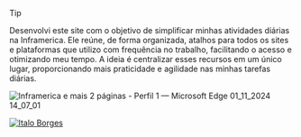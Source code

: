 > [!TIP]
> Desenvolvi este site com o objetivo de simplificar minhas atividades diárias na Inframerica. Ele reúne, de forma organizada, atalhos para todos os sites e plataformas que utilizo com frequência no trabalho, facilitando o acesso e otimizando meu tempo. A ideia é centralizar esses recursos em um único lugar, proporcionando mais praticidade e agilidade nas minhas tarefas diárias.


![Inframerica e mais 2 páginas - Perfil 1 — Microsoft​ Edge 01_11_2024 14_07_01](https://github.com/user-attachments/assets/6e098ee6-7ca1-4ae1-a3ae-2c22c162215a)


[![Italo Borges](https://img.shields.io/static/v1?label=DevBy&message=Italo%20Borges&color=%231D4ED8&style=for-the-badge)](https://www.linkedin.com/in/italoolvborges)

